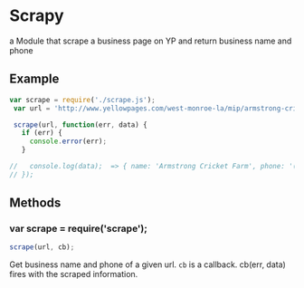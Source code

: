 # Scrapy 

a Module that scrape a business page on YP and return business name and phone

## Example

```js
var scrape = require('./scrape.js');
 var url = 'http://www.yellowpages.com/west-monroe-la/mip/armstrong-cricket-farm-5032804?lid=5032804'

 scrape(url, function(err, data) {
   if (err) {
     console.error(err);
   }

//   console.log(data);  => { name: 'Armstrong Cricket Farm', phone: '(318)387-6000' }
// });
```

## Methods

### var scrape = require('scrape');

```js
scrape(url, cb);
```

Get business name and phone of a given url. `cb` is a callback.
cb(err, data) fires with the scraped information.
